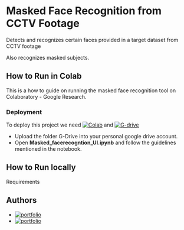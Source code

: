 # Masked Face Recognition from CCTV Footage

Detects and recognizes certain faces provided in a target dataset from CCTV footage

Also recognizes masked subjects.

## How to Run in Colab

This is a how to guide on running the masked face recognition tool on Colaboratory - Google Research.


### Deployment

To deploy this project we need
[![Colab](https://img.shields.io/badge/Colab-3c3c3b?style=for-the-badge&logo=GoogleColab&logoColor=)](https://colab.research.google.com/) and
[![G-drive](https://img.shields.io/badge/Google_Drive-3c3c3b?style=for-the-badge&logo=GoogleDrive&logoColor=)](https://drive.google.com/drive/my-drive)

  - Upload the folder G-Drive into your personal google drive account.
  - Open **Masked_facerecogntion_UI.ipynb** and follow the guidelines mentioned in the notebook.

 
## How to Run locally
Requirements


## Authors

- [![portfolio](https://img.shields.io/badge/Aby_Stalin-0AF?style=for-the-badge&logoColor=White)](https://github.com/Alby0n)
- [![portfolio](https://img.shields.io/badge/Akshit_Sudheer_Kumar-000?style=for-the-badge&logoColor=red)](https://github.com/4k5h1t)
